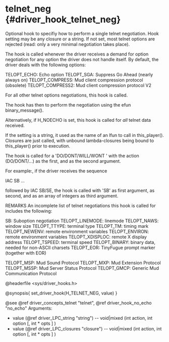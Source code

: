 telnet_neg {#driver_hook_telnet_neg}
====================================
Optional hook to specifiy how to perform a single telnet
negotiation. Hook setting may be any closure or a string. If
not set, most telnet options are rejected (read: only a very
minimal negotiation takes place).

The hook is called whenever the driver receives a demand for
option negotiation for any option the driver does not handle itself.
By default, the driver deals with the following options:

TELOPT_ECHO:      Echo option
TELOPT_SGA:       Suppress Go Ahead (nearly always on)
TELOPT_COMPRESS:  Mud client compression protocol (obsolete)
TELOPT_COMPRESS2: Mud client compression protocol V2

For all other telnet options negotiations, this hook is called.

The hook has then to perform the negotiation using the efun
binary_message().

Alternatively, if H_NOECHO is set, this hook is called for
_all_ telnet data received.

If the setting is a string, it used as the name of an lfun to
call in this_player(). Closures are just called, with unbound
lambda-closures being bound to this_player() prior to execution.

The hook is called for a 'DO/DONT/WILL/WONT <opt>' with the action
(DO/DONT/...) as the first, and <opt> as the second argument.

For example:, if the driver receives the sequence

IAC SB <opt> <opts>...

followed by IAC SB/SE, the hook is called with 'SB' as first
argument, <opt> as second, and <opts> as an array of integers as
third argument.

REMARKS
An incomplete list of telnet negotiations this hook is called
for includes the following:

SB:               Suboption negotiation
TELOPT_LINEMODE:  linemode
TELOPT_NAWS:      window size
TELOPT_TTYPE:     terminal type
TELOPT_TM:        timing mark
TELOPT_NEWENV:    remote environment variables
TELOPT_ENVIRON:   remote environment variables
TELOPT_XDISPLOC:  remote X display address
TELOPT_TSPEED:    terminal speed
TELOPT_BINARY:    binary data, needed for non-ASCII charsets
TELOPT_EOR:       TinyFugue prompt marker (together with EOR)

TELOPT_MSP:       Mud Sound Protocol
TELOPT_MXP:       Mud Extension Protocol
TELOPT_MSSP:      Mud Server Status Protocol
TELOPT_GMCP:      Generic Mud Communication Protocol

@headerfile <sys/driver_hooks.h>

@synopsis{
set_driver_hook(H_TELNET_NEG, value)
}

@see @ref driver_concepts_telnet "telnet", @ref driver_hook_no_echo "no_echo"
Arguments: 
- value (@ref driver_LPC_string "string") -- void|mixed <name>(int action, int option [, int * opts ] )
- value (@ref driver_LPC_closures "closure") -- void|mixed <closure>(int action, int option [, int * opts ] )

